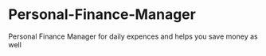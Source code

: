 # Personal-Finance-Manager
Personal Finance Manager for daily expences and helps you save money as well
